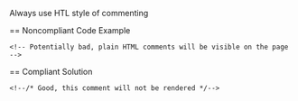 Always use HTL style of commenting

 == Noncompliant Code Example

``
    <!-- Potentially bad, plain HTML comments will be visible on the page -->
``

 == Compliant Solution

``
    <!--/* Good, this comment will not be rendered */-->
``

